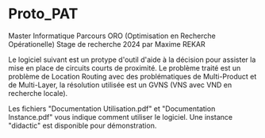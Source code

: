 # Proto_PAT
Master Informatique Parcours ORO (Optimisation en Recherche Opérationelle)
Stage de recherche 2024 par Maxime REKAR

Le logiciel suivant est un protype d'outil d'aide à la décision pour assister la mise en place de circuits courts de proximité. 
Le problème traité est un problème de Location Routing avec des problématiques de Multi-Product et de Multi-Layer, la résolution utilisée est un GVNS (VNS avec VND en recherche locale).

Les fichiers "Documentation Utilisation.pdf" et "Documentation Instance.pdf" vous indique comment utiliser le logiciel.
Une instance "didactic" est disponible pour démonstration.
